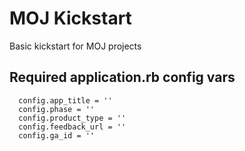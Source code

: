 # MOJ Kickstart

Basic kickstart for MOJ projects

## Required application.rb config vars

```
  config.app_title = ''
  config.phase = ''
  config.product_type = ''
  config.feedback_url = ''
  config.ga_id = ''
